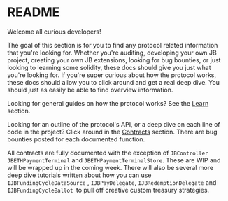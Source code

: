 # README

Welcome all curious developers!

The goal of this section is for you to find any protocol related information that you're looking for. Whether you're auditing, developing your own JB project, creating your own JB extensions, looking for bug bounties, or just looking to learning some solidity, these docs should give you just what you're looking for. If you're super curious about how the protocol works, these docs should allow you to click around and get a real deep dive. You should just as easily be able to find overview information.

Looking for general guides on how the protocol works? See the [Learn](learn/overview.md) section.

Looking for an outline of the protocol's API, or a deep dive on each line of code in the project? Click around in the [Contracts](contracts/) section. There are bug bounties posted for each documented function.

All contracts are fully documented with the exception of `JBController` `JBETHPaymentTerminal` and `JBETHPaymentTerminalStore`. These are WIP and will be wrapped up in the coming week. There will also be several more deep dive tutorials written about how you can use `IJBFundingCycleDataSource` , `IJBPayDelegate`, `IJBRedemptionDelegate` and `IJBFundingCycleBallot `to pull off creative custom treasury strategies.&#x20;
